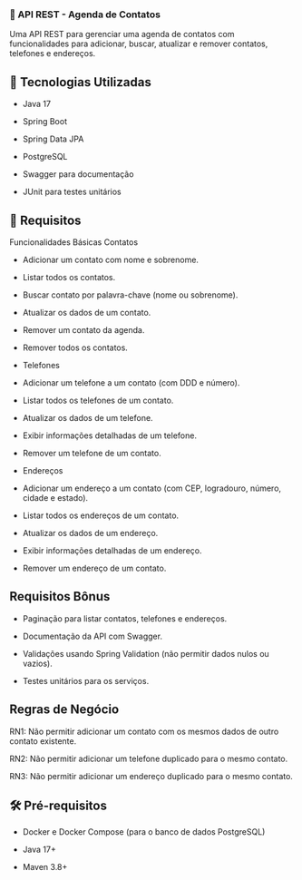 ### 📒 API REST - Agenda de Contatos
Uma API REST para gerenciar uma agenda de contatos com funcionalidades para adicionar, buscar, atualizar e remover contatos, telefones e endereços.

## 🚀 Tecnologias Utilizadas
* Java 17

* Spring Boot
  
* Spring Data JPA
  
* PostgreSQL

* Swagger para documentação

* JUnit para testes unitários

## 📝 Requisitos
Funcionalidades Básicas
Contatos

* Adicionar um contato com nome e sobrenome.

* Listar todos os contatos.

* Buscar contato por palavra-chave (nome ou sobrenome).

* Atualizar os dados de um contato.

* Remover um contato da agenda.

* Remover todos os contatos.

* Telefones

* Adicionar um telefone a um contato (com DDD e número).
  
* Listar todos os telefones de um contato.
  
* Atualizar os dados de um telefone.
  
* Exibir informações detalhadas de um telefone.
  
* Remover um telefone de um contato.
  
* Endereços

* Adicionar um endereço a um contato (com CEP, logradouro, número, cidade e estado).

* Listar todos os endereços de um contato.

* Atualizar os dados de um endereço.

* Exibir informações detalhadas de um endereço.

* Remover um endereço de um contato.

## Requisitos Bônus

* Paginação para listar contatos, telefones e endereços.

* Documentação da API com Swagger.

* Validações usando Spring Validation (não permitir dados nulos ou vazios).

* Testes unitários para os serviços.

## Regras de Negócio

RN1: Não permitir adicionar um contato com os mesmos dados de outro contato existente.

RN2: Não permitir adicionar um telefone duplicado para o mesmo contato.

RN3: Não permitir adicionar um endereço duplicado para o mesmo contato.

## 🛠️ Pré-requisitos

* Docker e Docker Compose (para o banco de dados PostgreSQL)

* Java 17+

* Maven 3.8+
